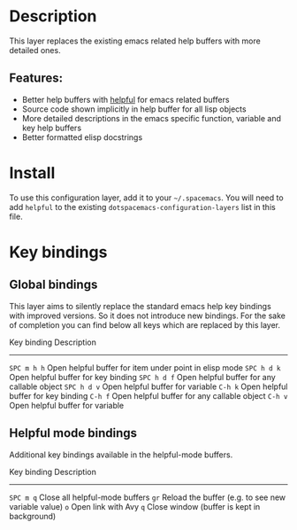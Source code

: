 Description
===========

This layer replaces the existing emacs related help buffers with more
detailed ones.

Features:
---------

-   Better help buffers with
    [helpful](https://github.com/Wilfred/helpful) for emacs related
    buffers
-   Source code shown implicitly in help buffer for all lisp objects
-   More detailed descriptions in the emacs specific function, variable
    and key help buffers
-   Better formatted elisp docstrings

Install
=======

To use this configuration layer, add it to your `~/.spacemacs`. You will
need to add `helpful` to the existing
`dotspacemacs-configuration-layers` list in this file.

Key bindings
============

Global bindings
---------------

This layer aims to silently replace the standard emacs help key bindings
with improved versions. So it does not introduce new bindings. For the
sake of completion you can find below all keys which are replaced by
this layer.

  Key binding   Description
  ------------- --------------------------------------------------------
  `SPC m h h`   Open helpful buffer for item under point in elisp mode
  `SPC h d k`   Open helpful buffer for key binding
  `SPC h d f`   Open helpful buffer for any callable object
  `SPC h d v`   Open helpful buffer for variable
  `C-h k`       Open helpful buffer for key binding
  `C-h f`       Open helpful buffer for any callable object
  `C-h v`       Open helpful buffer for variable

Helpful mode bindings
---------------------

Additional key bindings available in the helpful-mode buffers.

  Key binding   Description
  ------------- ----------------------------------------------------
  `SPC m q`     Close all helpful-mode buffers
  `gr`          Reload the buffer (e.g. to see new variable value)
  `o`           Open link with Avy
  `q`           Close window (buffer is kept in background)
